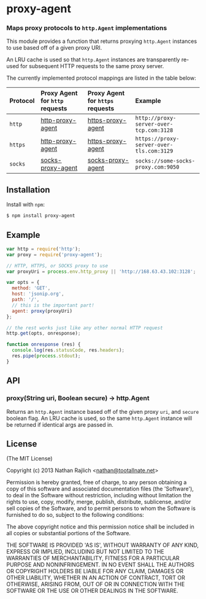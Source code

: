 proxy-agent
===========
### Maps proxy protocols to `http.Agent` implementations

This module provides a function that returns proxying `http.Agent` instances to
use based off of a given proxy URI.

An LRU cache is used so that `http.Agent` instances are transparently re-used for
subsequent HTTP requests to the same proxy server.

The currently implemented protocol mappings are listed in the table below:


| Protocol  | Proxy Agent for `http` requests | Proxy Agent for `https` requests | Example
|:----------|:--------------------------------|:---------------------------------|:----
| `http`    | [http-proxy-agent][]            | [https-proxy-agent][]            | `http://proxy-server-over-tcp.com:3128`
| `https`   | [http-proxy-agent][]            | [https-proxy-agent][]            | `https://proxy-server-over-tls.com:3129`
| `socks`   | [socks-proxy-agent][]           | [socks-proxy-agent][]            | `socks://some-socks-proxy.com:9050`


Installation
------------

Install with `npm`:

``` bash
$ npm install proxy-agent
```


Example
-------

``` js
var http = require('http');
var proxy = require('proxy-agent');

// HTTP, HTTPS, or SOCKS proxy to use
var proxyUri = process.env.http_proxy || 'http://168.63.43.102:3128';

var opts = {
  method: 'GET',
  host: 'jsonip.org',
  path: '/',
  // this is the important part!
  agent: proxy(proxyUri)
};

// the rest works just like any other normal HTTP request
http.get(opts, onresponse);

function onresponse (res) {
  console.log(res.statusCode, res.headers);
  res.pipe(process.stdout);
}
```


API
---

### proxy(String uri, Boolean secure) → http.Agent

Returns an `http.Agent` instance based off of the given proxy `uri`, and `secure`
boolean flag. An LRU cache is used, so the same `http.Agent` instance will be
returned if identical args are passed in.


License
-------

(The MIT License)

Copyright (c) 2013 Nathan Rajlich &lt;nathan@tootallnate.net&gt;

Permission is hereby granted, free of charge, to any person obtaining
a copy of this software and associated documentation files (the
'Software'), to deal in the Software without restriction, including
without limitation the rights to use, copy, modify, merge, publish,
distribute, sublicense, and/or sell copies of the Software, and to
permit persons to whom the Software is furnished to do so, subject to
the following conditions:

The above copyright notice and this permission notice shall be
included in all copies or substantial portions of the Software.

THE SOFTWARE IS PROVIDED 'AS IS', WITHOUT WARRANTY OF ANY KIND,
EXPRESS OR IMPLIED, INCLUDING BUT NOT LIMITED TO THE WARRANTIES OF
MERCHANTABILITY, FITNESS FOR A PARTICULAR PURPOSE AND NONINFRINGEMENT.
IN NO EVENT SHALL THE AUTHORS OR COPYRIGHT HOLDERS BE LIABLE FOR ANY
CLAIM, DAMAGES OR OTHER LIABILITY, WHETHER IN AN ACTION OF CONTRACT,
TORT OR OTHERWISE, ARISING FROM, OUT OF OR IN CONNECTION WITH THE
SOFTWARE OR THE USE OR OTHER DEALINGS IN THE SOFTWARE.


[http-proxy-agent]: https://github.com/TooTallNate/node-http-proxy-agent
[https-proxy-agent]: https://github.com/TooTallNate/node-https-proxy-agent
[socks-proxy-agent]: https://github.com/TooTallNate/node-socks-proxy-agent
